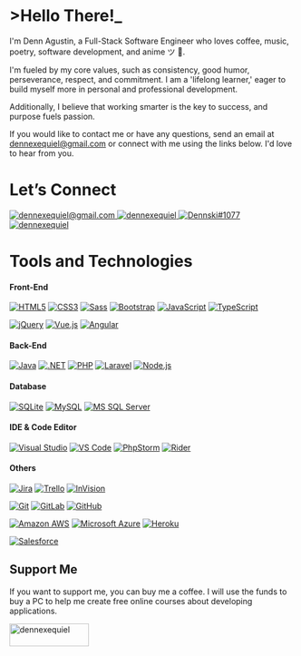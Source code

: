 # >Hello There!_

I'm Denn Agustin, a Full-Stack Software Engineer who loves coffee, music, poetry, software development, and anime ツ 🤍. 

I'm fueled by my core values, such as consistency, good humor, perseverance, respect, and commitment. I am a 'lifelong learner,' eager to build myself more in personal and professional development.

Additionally, I believe that working smarter is the key to success, and purpose fuels passion.

If you would like to contact me or have any questions, send an email at dennexequiel@gmail.com or connect with me using the links below. I'd love to hear from you.

# Let’s Connect

<a href="mailto:dennexequiel@gmail.com"> 
    <img src="https://img.shields.io/badge/%2Fdennexequiel@gmail.com-Gmail-%23EA4335?style=flat-square&logo=gmail" alt="dennexequiel@gmail.com"/>
</a>
<a href="https://linkedin.com/in/dennexequiel" target="_blank"> 
    <img src="https://img.shields.io/badge/%2Fdennexequiel-LinkedIn-%230E76A8?style=flat-square&logo=linkedin" alt="dennexequiel"/>
</a>
<a href="https://discord.com/users/542524926519803914" target="_blank"> 
    <img src="https://img.shields.io/badge/Dennski%231077-Discord-5865F2?style=flat-square&logo=discord" alt="Dennski#1077"/>
</a>
<a href="https://trailblazer.me/id/dennexequiel" target="_blank"> 
    <img src="https://img.shields.io/badge/%2Fdennexequiel-Trailblazer.me-%2317A0DB?style=flat-square&logo=salesforce" alt="dennexequiel"/>
</a>


# Tools and Technologies

#### Front-End
[![HTML5](https://img.shields.io/badge/-HTML5-E34F26?style=flat-square&logo=html5&logoColor=white)](#)
[![CSS3](https://img.shields.io/badge/-CSS3-1572B6?style=flat-square&logo=css3)](#)
[![Sass](https://img.shields.io/badge/-Sass-%23CC6699?style=flat-square&logo=sass&logoColor=white)](#)
[![Bootstrap](https://img.shields.io/badge/-Bootstrap-563D7C?style=flat-square&logo=bootstrap)](#)
[![JavaScript](https://img.shields.io/badge/-JavaScript-%23323330%20?style=flat-square&logo=javascript&logoColor=%23f0db4f%20)](#)
[![TypeScript](https://img.shields.io/badge/-TypeScript-007ACC?style=flat-square&logo=typescript&logoColor=white)](#)

[![jQuery](https://img.shields.io/badge/-jQuery-white?style=flat-square&logo=jquery&logoColor=%230769AD)](#)
[![Vue.js](https://img.shields.io/badge/-Vue.js-black?style=flat-square&logo=vue.js)](#)
[![Angular](https://img.shields.io/badge/-Angular-DD0031?style=flat-square&logo=angular)](#)

#### Back-End
[![Java](https://img.shields.io/badge/-Java-007396?style=flat-square&logo=java&logoColor=white)](#)
[![.NET](https://img.shields.io/badge/-.NET-%238E44AD%20?style=flat-square&logoColor=white)](#)
[![PHP](https://img.shields.io/badge/-PHP-%23474A8A?style=flat-square&logo=php&logoColor=white)](#)
[![Laravel](https://img.shields.io/badge/-Laravel-%23fb503b%20?style=flat-square&logo=laravel&logoColor=white)](#)
[![Node.js](https://img.shields.io/badge/-Node.js-black?style=flat-square&logo=Node.js)](#)

#### Database
[![SQLite](https://img.shields.io/badge/-SQLite-ffffff?style=flat-square&logo=sqlite&logoColor=%23044a64)](#)
[![MySQL](https://img.shields.io/badge/-MySQL-black?style=flat-square&logo=mysql&logoColor=white)](#)
[![MS SQL Server](https://img.shields.io/badge/-MS%20SQL%20Server-CC2927?style=flat-square&logo=microsoft-sql-server&logoColor=white)](#)

#### IDE & Code Editor
[![Visual Studio](https://img.shields.io/badge/-Visual%20Studio-%238E44AD%20?style=flat-square&logo=visual-studio&logoColor=white)](#)
[![VS Code](https://img.shields.io/badge/-VS%20Code-007ACC?style=flat-square&logo=visual-studio-code&logoColor=white)](#)
[![PhpStorm](https://img.shields.io/badge/-PhpStorm-white?style=flat-square&logo=phpstorm&logoColor=black)](#)
[![Rider](https://img.shields.io/badge/-Rider-white?style=flat-square&logo=rider&logoColor=black)](#)

#### Others
[![Jira](https://img.shields.io/badge/-Jira-%230052CC%20?style=flat-square&logo=jira-software&logoColor=white)](#)
[![Trello](https://img.shields.io/badge/-Trello-%230052CC%20?style=flat-square&logo=trello&logoColor=white)](#)
[![InVision](https://img.shields.io/badge/-InVision-white?style=flat-square&logo=invision&logoColor=%23ff3366)](#)

[![Git](https://img.shields.io/badge/-Git-black?style=flat-square&logo=git)](#)
[![GitLab](https://img.shields.io/badge/-GitLab-FCA121?style=flat-square&logo=gitlab)](#)
[![GitHub](https://img.shields.io/badge/-GitHub-181717?style=flat-square&logo=github)](#)

[![Amazon AWS](https://img.shields.io/badge/Amazon%20AWS-232F3E?style=flat-square&logo=amazon-aws)](#)
[![Microsoft Azure](https://img.shields.io/badge/Microsoft%20Azure-%23008AD7%20?style=flat-square&logo=microsoft-azure)](#)
[![Heroku](https://img.shields.io/badge/-Heroku-430098?style=flat-square&logo=heroku)](#)

[![Salesforce](https://img.shields.io/badge/-Salesforce-white?style=flat-square&logo=salesforce&logoColor=%2317A0DB)](#)

## Support Me
If you want to support me, you can buy me a coffee. I will use the funds to buy a PC to help me create free online courses about developing applications.

<a href="https://www.buymeacoffee.com/dennexequiel" target="blank"> 
    <img align="left" src="https://cdn.buymeacoffee.com/buttons/v2/default-yellow.png" height="40" width="140" alt="dennexequiel" />
</a>
